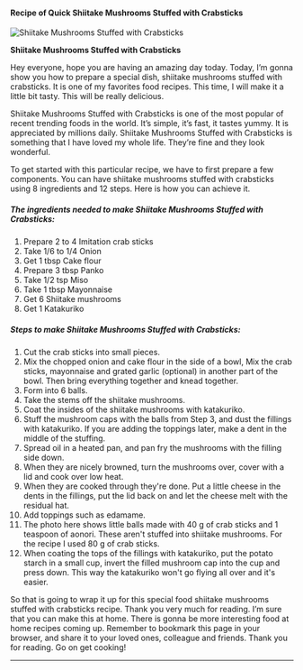             

#### Recipe of Quick Shiitake Mushrooms Stuffed with Crabsticks

![Shiitake Mushrooms Stuffed with Crabsticks](https://img-global.cpcdn.com/recipes/4707909402361856/751x532cq70/shiitake-mushrooms-stuffed-with-crabsticks-recipe-main-photo.jpg)

**Shiitake Mushrooms Stuffed with Crabsticks**

Hey everyone, hope you are having an amazing day today. Today, I’m gonna show you how to prepare a special dish, shiitake mushrooms stuffed with crabsticks. It is one of my favorites food recipes. This time, I will make it a little bit tasty. This will be really delicious.

Shiitake Mushrooms Stuffed with Crabsticks is one of the most popular of recent trending foods in the world. It’s simple, it’s fast, it tastes yummy. It is appreciated by millions daily. Shiitake Mushrooms Stuffed with Crabsticks is something that I have loved my whole life. They’re fine and they look wonderful.

To get started with this particular recipe, we have to first prepare a few components. You can have shiitake mushrooms stuffed with crabsticks using 8 ingredients and 12 steps. Here is how you can achieve it.

##### The ingredients needed to make Shiitake Mushrooms Stuffed with Crabsticks:

1.  Prepare 2 to 4 Imitation crab sticks
2.  Take 1/6 to 1/4 Onion
3.  Get 1 tbsp Cake flour
4.  Prepare 3 tbsp Panko
5.  Take 1/2 tsp Miso
6.  Take 1 tbsp Mayonnaise
7.  Get 6 Shiitake mushrooms
8.  Get 1 Katakuriko

##### Steps to make Shiitake Mushrooms Stuffed with Crabsticks:

1.  Cut the crab sticks into small pieces.
2.  Mix the chopped onion and cake flour in the side of a bowl, Mix the crab sticks, mayonnaise and grated garlic (optional) in another part of the bowl. Then bring everything together and knead together.
3.  Form into 6 balls.
4.  Take the stems off the shiitake mushrooms.
5.  Coat the insides of the shiitake mushrooms with katakuriko.
6.  Stuff the mushroom caps with the balls from Step 3, and dust the fillings with katakuriko. If you are adding the toppings later, make a dent in the middle of the stuffing.
7.  Spread oil in a heated pan, and pan fry the mushrooms with the filling side down.
8.  When they are nicely browned, turn the mushrooms over, cover with a lid and cook over low heat.
9.  When they are cooked through they're done. Put a little cheese in the dents in the fillings, put the lid back on and let the cheese melt with the residual hat.
10.  Add toppings such as edamame.
11.  The photo here shows little balls made with 40 g of crab sticks and 1 teaspoon of aonori. These aren't stuffed into shiitake mushrooms. For the recipe I used 80 g of crab sticks.
12.  When coating the tops of the fillings with katakuriko, put the potato starch in a small cup, invert the filled mushroom cap into the cup and press down. This way the katakuriko won't go flying all over and it's easier.

So that is going to wrap it up for this special food shiitake mushrooms stuffed with crabsticks recipe. Thank you very much for reading. I’m sure that you can make this at home. There is gonna be more interesting food at home recipes coming up. Remember to bookmark this page in your browser, and share it to your loved ones, colleague and friends. Thank you for reading. Go on get cooking!

* * *